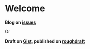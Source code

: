 # Welcome

**Blog on [issues][]**

Or

**Draft on [Gist][], published on [roughdraft][]**

[issues]: https://github.com/uolcano/blog/issues
[Gist]: https://gist.github.com/uolcano
[roughdraft]: http://uolcano.roughdraft.io/
